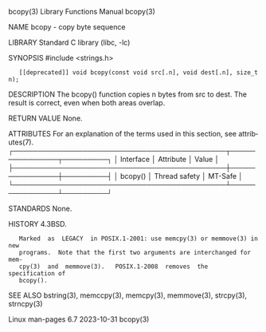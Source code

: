 bcopy(3)                   Library Functions Manual                   bcopy(3)

NAME
       bcopy - copy byte sequence

LIBRARY
       Standard C library (libc, -lc)

SYNOPSIS
       #include <strings.h>

       [[deprecated]] void bcopy(const void src[.n], void dest[.n], size_t n);

DESCRIPTION
       The  bcopy()  function  copies n bytes from src to dest.  The result is
       correct, even when both areas overlap.

RETURN VALUE
       None.

ATTRIBUTES
       For an explanation of the terms  used  in  this  section,  see  attrib‐
       utes(7).
       ┌───────────────────────────────────────────┬───────────────┬─────────┐
       │ Interface                                 │ Attribute     │ Value   │
       ├───────────────────────────────────────────┼───────────────┼─────────┤
       │ bcopy()                                   │ Thread safety │ MT-Safe │
       └───────────────────────────────────────────┴───────────────┴─────────┘

STANDARDS
       None.

HISTORY
       4.3BSD.

       Marked  as  LEGACY  in POSIX.1-2001: use memcpy(3) or memmove(3) in new
       programs.  Note that the first two arguments are interchanged for  mem‐
       cpy(3)  and  memmove(3).   POSIX.1-2008  removes  the  specification of
       bcopy().

SEE ALSO
       bstring(3), memccpy(3), memcpy(3), memmove(3), strcpy(3), strncpy(3)

Linux man-pages 6.7               2023-10-31                          bcopy(3)
